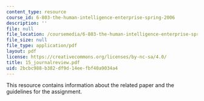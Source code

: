 ```yaml
---
content_type: resource
course_id: 6-803-the-human-intelligence-enterprise-spring-2006
description: ''
file: null
file_location: /coursemedia/6-803-the-human-intelligence-enterprise-spring-2006/2bcbc988b382df9d14eefbf40a9034a4_15_journalreview.pdf
file_size: null
file_type: application/pdf
layout: pdf
license: https://creativecommons.org/licenses/by-nc-sa/4.0/
title: 15_journalreview.pdf
uid: 2bcbc988-b382-df9d-14ee-fbf40a9034a4
---
```

This resource contains information about the related paper and the guidelines for the assignment.